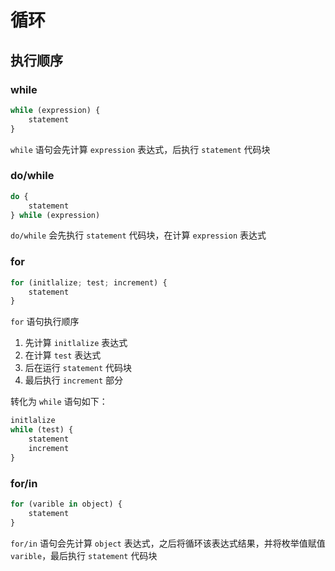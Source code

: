 # 循环

## 执行顺序

### while

```js
while (expression) {
    statement
}
```

<code>while</code> 语句会先计算 <code>expression</code> 表达式，后执行 <code>statement</code> 代码块

### do/while

```js
do {
    statement
} while (expression)
```

<code>do/while</code> 会先执行 <code>statement</code> 代码块，在计算 <code>expression</code> 表达式

### for

```js
for (initlalize; test; increment) {
    statement
}
```

<code>for</code> 语句执行顺序
1. 先计算 <code>initlalize</code> 表达式
2. 在计算 <code>test</code> 表达式
3. 后在运行 <code>statement</code> 代码块
4. 最后执行 <code>increment</code> 部分

转化为 <code>while</code> 语句如下：

```js
initlalize
while (test) {
    statement
    increment
}
```

### for/in

```js
for (varible in object) {
    statement
}
```

<code>for/in</code> 语句会先计算 <code>object</code> 表达式，之后将循环该表达式结果，并将枚举值赋值 <code>varible</code>，最后执行 <code>statement</code> 代码块
